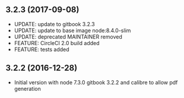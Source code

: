 
## 3.2.3 (2017-09-08)
- UPDATE: update to gitbook 3.2.3
- UPDATE: update to base image node:8.4.0-slim
- UPDATE: deprecated MAINTAINER removed
- FEATURE: CircleCI 2.0 build added
- FEATURE: tests added

## 3.2.2 (2016-12-28)
- Initial version with node 7.3.0 gitbook 3.2.2 and calibre to allow pdf generation

